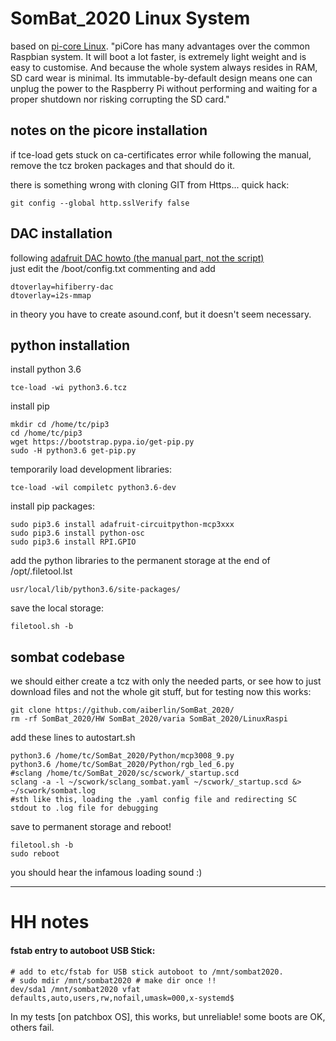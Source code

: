# SomBat_2020 Linux System
 
 based on [pi-core Linux](https://www.fredrikolofsson.com/f0blog/?q=node/672). 
 "piCore has many advantages over the common Raspbian system. It will boot a lot faster, is extremely light weight and is easy to customise. And because the whole system always resides in RAM, SD card wear is minimal. Its immutable-by-default design means one can unplug the power to the Raspberry Pi without performing and waiting for a proper shutdown nor risking corrupting the SD card."

## notes on the picore installation

if tce-load gets stuck on ca-certificates error while following the manual, remove the tcz broken packages and that should do it.

there is something wrong with cloning GIT from Https... quick hack:  

	git config --global http.sslVerify false 

## DAC installation
following [adafruit DAC howto (the manual part, not the script)](https://learn.adafruit.com/adafruit-i2s-audio-bonnet-for-raspberry-pi/raspberry-pi-usage)  
just edit the /boot/config.txt commenting and add  
```
dtoverlay=hifiberry-dac
dtoverlay=i2s-mmap
```

in theory you have to create asound.conf, but it doesn't seem necessary.  

## python installation

install python 3.6  

	tce-load -wi python3.6.tcz

install pip  
```
mkdir cd /home/tc/pip3
cd /home/tc/pip3
wget https://bootstrap.pypa.io/get-pip.py
sudo -H python3.6 get-pip.py
```

temporarily load development libraries:
	
	tce-load -wil compiletc python3.6-dev

install pip packages:
```
sudo pip3.6 install adafruit-circuitpython-mcp3xxx
sudo pip3.6 install python-osc
sudo pip3.6 install RPI.GPIO
```

add the python libraries to the permanent storage at the end of /opt/.filetool.lst  

	usr/local/lib/python3.6/site-packages/

save the local storage: 
	
	filetool.sh -b

## sombat codebase
we should either create a tcz with only the needed parts, or see how to just download files and not the whole git stuff, but for testing now this works:  
```
git clone https://github.com/aiberlin/SomBat_2020/
rm -rf SomBat_2020/HW SomBat_2020/varia SomBat_2020/LinuxRaspi
```

add these lines to autostart.sh  
```
python3.6 /home/tc/SomBat_2020/Python/mcp3008_9.py
python3.6 /home/tc/SomBat_2020/Python/rgb_led_6.py
#sclang /home/tc/SomBat_2020/sc/scwork/_startup.scd
sclang -a -l ~/scwork/sclang_sombat.yaml ~/scwork/_startup.scd &> ~/scwork/sombat.log
#sth like this, loading the .yaml config file and redirecting SC stdout to .log file for debugging
```
save to permanent storage and reboot!  
```
filetool.sh -b
sudo reboot
```

you should hear the infamous loading sound :)



* * *
# HH  notes

#### fstab entry to autoboot USB Stick:

	# add to etc/fstab for USB stick autoboot to /mnt/sombat2020.
	# sudo mdir /mnt/sombat2020 # make dir once !!
	dev/sda1 /mnt/sombat2020 vfat defaults,auto,users,rw,nofail,umask=000,x-systemd$
	
In my tests [on patchbox OS], this works, but unreliable! some boots are OK, others fail.


